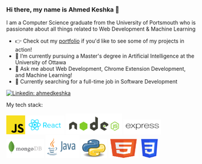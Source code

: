 ### Hi there, my name is Ahmed Keshka 👋

I am a Computer Science graduate from the University of Portsmouth who is passionate about all things related to Web Development & Machine Learning

- 👉 Check out my [portfolio](https://ak292.github.io) if you'd like to see some of my projects in action!
- 🌱 I’m currently pursuing a Master's degree in Artificial Intelligence at the University of Ottawa
- 💬 Ask me about Web Development, Chrome Extension Development, and Machine Learning!
- 💼 Currently searching for a full-time job in Software Development

[![Linkedin: ahmedkeshka](https://img.shields.io/badge/-Connect_with_me_on_Linkedin!-blue?style=flat-square&logo=Linkedin&logoColor=white&link=https://linkedin.com/in/ahmed-keshka)](https://linkedin.com/in/ahmed-keshka/)

My tech stack:

<img src="./images/Unofficial_JavaScript_logo_2.svg" width="50px" /> <img src="./images/reactjs-ar21.svg" width="100px" /> <img src="./images/nodejs-horizontal.svg" width="150px" /> <img src="./images/expressjs-ar21.svg" height="40px" width="100px" /> <img src="./images/mongodb-ar21.svg" width="100px" /> <img src="./images/java-ar21.svg" height="60px" width="90px" /> <img src="./images/Python.svg" height="50px" width="70px" /> <img src="./images/HTML5_Badge.svg" height="50px" width="80px" /> <img src="./images/CSS3_logo.svg" height="50px" width="50px" />
